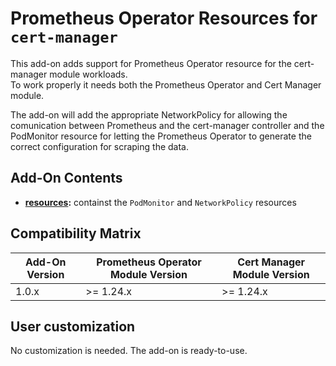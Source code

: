 # Prometheus Operator Resources for `cert-manager`

This add-on adds support for Prometheus Operator resource for the cert-manager module workloads.  
To work properly it needs both the Prometheus Operator and Cert Manager module.

The add-on will add the appropriate NetworkPolicy for allowing the comunication between Prometheus and the
cert-manager controller and the PodMonitor resource for letting the Prometheus Operator to generate the correct
configuration for scraping the data.

## Add-On Contents

- **[resources](./resources):** containst the `PodMonitor` and `NetworkPolicy` resources

## Compatibility Matrix

| Add-On Version | Prometheus Operator Module Version | Cert Manager Module Version    |
|----------------|------------------------------------|--------------------------------|
| 1.0.x          | >= 1.24.x                          | >= 1.24.x                      |

## User customization

No customization is needed. The add-on is ready-to-use.
